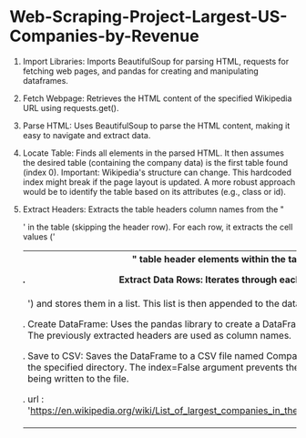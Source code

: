 # Web-Scraping-Project-Largest-US-Companies-by-Revenue

1. Import Libraries: Imports BeautifulSoup for parsing HTML, requests for fetching web pages, and pandas for creating and manipulating dataframes.

2. Fetch Webpage: Retrieves the HTML content of the specified Wikipedia URL using requests.get().

3. Parse HTML: Uses BeautifulSoup to parse the HTML content, making it easy to navigate and extract data.

4. Locate Table: Finds all <table> elements in the parsed HTML.  It then assumes the desired table (containing the company data) is the first table found (index 0).  Important: Wikipedia's structure can change.  This hardcoded index might break if the page layout is updated.  A more robust approach would be to identify the table based on its attributes (e.g., class or id).

5. Extract Headers: Extracts the table headers column names from the "<th>" table header elements within the table.

6. Extract Data Rows: Iterates through each row '<tr>' in the table (skipping the header row). For each row, it extracts the cell values ('<td>') and stores them in a list. This list is then appended to the data list, creating a list of lists.

7. Create DataFrame: Uses the pandas library to create a DataFrame from the extracted data. The previously extracted headers are used as column names.

8. Save to CSV: Saves the DataFrame to a CSV file named Companies_web_scrapped.csv in the specified directory. The index=False argument prevents the DataFrame index from being written to the file.

9. url : 'https://en.wikipedia.org/wiki/List_of_largest_companies_in_the_United_States_by_revenue'
